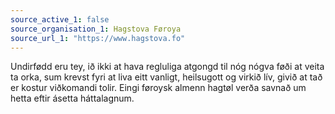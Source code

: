 ```yaml
---
source_active_1: false
source_organisation_1: Hagstova Føroya
source_url_1: "https://www.hagstova.fo"
---
```

Undirfødd eru tey, ið ikki at hava regluliga atgongd til nóg nógva føði at veita ta orka, sum krevst fyri at liva eitt vanligt, heilsugott og virkið lív, givið at tað er kostur viðkomandi tolir.
Eingi føroysk almenn hagtøl verða savnað um hetta eftir ásetta háttalagnum.
